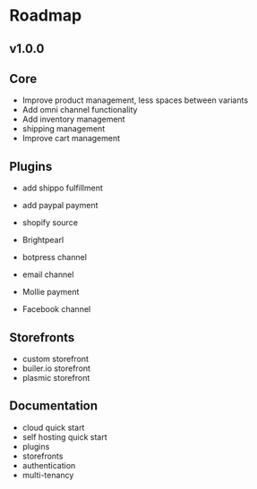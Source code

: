 # Roadmap

## v1.0.0

## Core

- Improve product management, less spaces between variants
- Add omni channel functionality
- Add inventory management
- shipping management
- Improve cart management

## Plugins

- add shippo fulfillment
- add paypal payment
- shopify source
- Brightpearl
- botpress channel
- email channel

- Mollie payment
- Facebook channel

## Storefronts

- custom storefront
- builer.io storefront
- plasmic storefront

## Documentation

- cloud quick start
- self hosting quick start
- plugins
- storefronts
- authentication
- multi-tenancy
